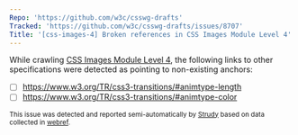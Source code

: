 ```yaml
---
Repo: 'https://github.com/w3c/csswg-drafts'
Tracked: 'https://github.com/w3c/csswg-drafts/issues/8707'
Title: '[css-images-4] Broken references in CSS Images Module Level 4'
---
```


While crawling [CSS Images Module Level 4](https://drafts.csswg.org/css-images-4/), the following links to other specifications were detected as pointing to non-existing anchors:
* [ ] https://www.w3.org/TR/css3-transitions/#animtype-length
* [ ] https://www.w3.org/TR/css3-transitions/#animtype-color

<sub>This issue was detected and reported semi-automatically by [Strudy](https://github.com/w3c/strudy/) based on data collected in [webref](https://github.com/w3c/webref/).</sub>

